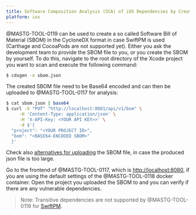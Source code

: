 ```yaml
---
title: Software Composition Analysis (SCA) of iOS Dependencies by Creating a SBOM
platform: ios
---
```


@MASTG-TOOL-0119 can be used to create a so called Software Bill of Material (SBOM) in the CycloneDX format in case SwiftPM is used (Carthage and CocoaPods are not supported yet). Either you ask the development team to provide the SBOM file to you, or you create the SBOM by yourself. To do this, navigate to the root directory of the Xcode project you want to scan and execute the following command:

```bash
$ cdxgen -o sbom.json
```

The created SBOM file need to be Base64 encoded and can then be uploaded to @MASTG-TOOL-0117 for analysis:

```bash
$ cat sbom.json | base64
$ curl -X "PUT" "http://localhost:8081/api/v1/bom" \
     -H 'Content-Type: application/json' \
     -H 'X-API-Key: <YOUR API KEY>>' \
     -d $'{
  "project": "<YOUR PROJECT ID>",
  "bom": "<BASE64-ENCODED SBOM>"
  }'     
```

Check also [alternatives for uploading](https://docs.dependencytrack.org/usage/cicd/) the SBOM file, in case the produced json file is too large.

Go to the frontend of @MASTG-TOOL-0117, which is <http://localhost:8080>, if you are using the default settings of the @MASTG-TOOL-0118 docker container. Open the project you uploaded the SBOM to and you can verify if there are any vulnerable dependencies.

> Note: Transitive dependencies are not supported by @MASTG-TOOL-0119 for [SwiftPM](https://cyclonedx.github.io/cdxgen/#/PROJECT_TYPES).
